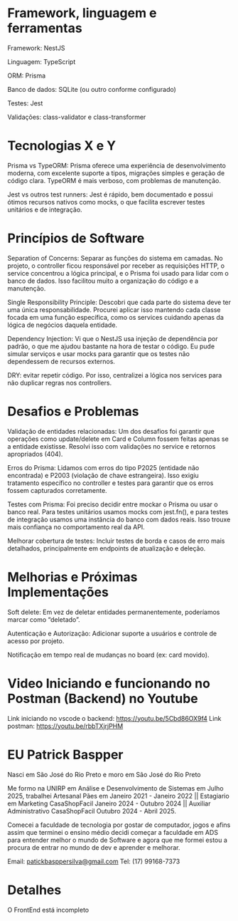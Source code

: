 # Framework, linguagem e ferramentas

Framework: NestJS

Linguagem: TypeScript

ORM: Prisma

Banco de dados: SQLite (ou outro conforme configurado)

Testes: Jest

Validações: class-validator e class-transformer

# Tecnologias X e Y

Prisma vs TypeORM: Prisma oferece uma experiência de desenvolvimento moderna, com excelente suporte a tipos, migrações simples e geração de código clara. TypeORM é mais verboso, com problemas de manutenção.

Jest vs outros test runners: Jest é rápido, bem documentado e possui ótimos recursos nativos como mocks, o que facilita escrever testes unitários e de integração.

# Princípios de Software

Separation of Concerns: Separar as funções do sistema em camadas. No projeto, o controller ficou responsável por receber as requisições HTTP, o service concentrou a lógica principal, e o Prisma foi usado para lidar com o banco de dados. Isso facilitou muito a organização do código e a manutenção.

Single Responsibility Principle: Descobri que cada parte do sistema deve ter uma única responsabilidade. Procurei aplicar isso mantendo cada classe focada em uma função específica, como os services cuidando apenas da lógica de negócios daquela entidade.

Dependency Injection: Vi que o NestJS usa injeção de dependência por padrão, o que me ajudou bastante na hora de testar o código. Eu pude simular serviços e usar mocks para garantir que os testes não dependessem de recursos externos.

DRY: evitar repetir código. Por isso, centralizei a lógica nos services para não duplicar regras nos controllers.

# Desafios e Problemas

Validação de entidades relacionadas: Um dos desafios foi garantir que operações como update/delete em Card e Column fossem feitas apenas se a entidade existisse. Resolvi isso com validações no service e retornos apropriados (404).

Erros do Prisma: Lidamos com erros do tipo P2025 (entidade não encontrada) e P2003 (violação de chave estrangeira). Isso exigiu tratamento específico no controller e testes para garantir que os erros fossem capturados corretamente.

Testes com Prisma: Foi preciso decidir entre mockar o Prisma ou usar o banco real. Para testes unitários usamos mocks com jest.fn(), e para testes de integração usamos uma instância do banco com dados reais. Isso trouxe mais confiança no comportamento real da API.

Melhorar cobertura de testes: Incluir testes de borda e casos de erro mais detalhados, principalmente em endpoints de atualização e deleção.

# Melhorias e Próximas Implementações

Soft delete: Em vez de deletar entidades permanentemente, poderíamos marcar como “deletado”.

Autenticação e Autorização: Adicionar suporte a usuários e controle de acesso por projeto.

Notificação em tempo real de mudanças no board (ex: card movido).

# Video Iniciando e funcionando no Postman (Backend) no Youtube

Link iniciando no vscode o backend: https://youtu.be/5Cbd86OX9f4
Link postman: https://youtu.be/rbbTXjrjPHM

# EU Patrick Baspper

Nasci em São José do Rio Preto e moro em São José do Rio Preto

Me formo na UNIRP em Análise e Desenvolvimento de Sistemas em Julho 2025, trabalhei Artesanal Pães em Janeiro 2021 - Janeiro 2022 || Estagiario em Marketing CasaShopFacil Janeiro 2024 - Outubro 2024 || Auxiliar Administrativo CasaShopFacil Outubro 2024 - Abril 2025.

Comecei a faculdade de tecnologia por gostar de computador, jogos e afins assim que terminei o ensino médio decidi começar a faculdade em ADS para entender melhor o mundo de Software e agora que me formei estou a procura de entrar no mundo de dev e aprender e melhorar.

Email: patickbasppersilva@gmail.com
Tel: (17) 99168-7373

# Detalhes

O FrontEnd está incompleto
